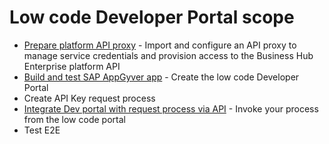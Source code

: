 # Low code Developer Portal scope
* [Prepare platform API proxy](./02-01-Prepare-api-proxy.md) - Import and configure an API proxy to manage service credentials and provision access to the Business Hub Enterprise platform API      
* [Build and test SAP AppGyver app](02-02-Build-low-code-app.md) - Create the low code Developer Portal
* Create API Key request process
* [Integrate Dev portal with request process via API](02-04-Integrate-portal-and-process.md) - Invoke your process from the low code portal
* Test E2E